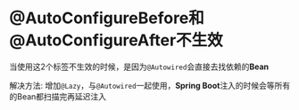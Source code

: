 # @AutoConfigureBefore和@AutoConfigureAfter不生效

当使用这2个标签不生效的时候，是因为`@Autowired`会直接去找依赖的**Bean**

解决方法: 增加`@Lazy`，与`@Autowired`一起使用，**Spring Boot**注入的时候会等所有的Bean都扫描完再延迟注入




